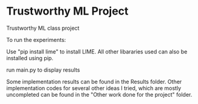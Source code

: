 # Trustworthy ML Project
 Trustworthy ML class project

To run the experiments:

   Use "pip install lime" to install LIME. All other libararies used can also be installed using pip.

   run main.py to display results
   
   Some implementation results can be found in the Results folder. Other implementation codes for several other ideas I tried, which are mostly uncompleted can be found in the "Other work done for the project" folder. 
